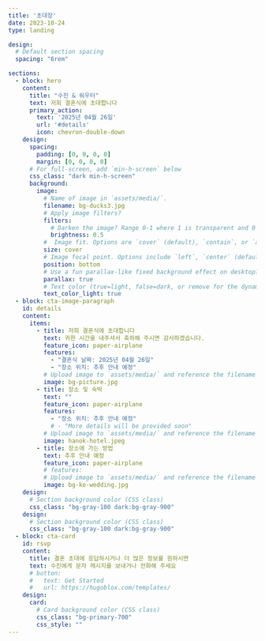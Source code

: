 ```yaml
---
title: '초대장'
date: 2023-10-24
type: landing

design:
  # Default section spacing
  spacing: "6rem"

sections:
  - block: hero
    content:
      title: "수진 & 워우터"
      text: 저희 결혼식에 초대합니다
      primary_action:
        text: '2025년 04월 26일'
        url: '#details'
        icon: chevron-double-down
    design:
      spacing:
        padding: [0, 0, 0, 0]
        margin: [0, 0, 0, 0]
      # For full-screen, add `min-h-screen` below
      css_class: "dark min-h-screen"
      background:
        image:
          # Name of image in `assets/media/`.
          filename: bg-ducks3.jpg
          # Apply image filters?
          filters:
            # Darken the image? Range 0-1 where 1 is transparent and 0 is opaque.
            brightness: 0.5
          #  Image fit. Options are `cover` (default), `contain`, or `actual` size.
          size: cover
          # Image focal point. Options include `left`, `center` (default), or `right`.
          position: bottom
          # Use a fun parallax-like fixed background effect on desktop? true/false
          parallax: true
          # Text color (true=light, false=dark, or remove for the dynamic theme color).
          text_color_light: true
  - block: cta-image-paragraph
    id: details
    content:
      items:
        - title: 저희 결혼식에 초대합니다
          text: 귀한 시간을 내주셔서 축하해 주시면 감사하겠습니다.
          feature_icon: paper-airplane
          features:
            - "결혼식 날짜: 2025년 04월 26일"
            - "장소 위치: 추후 안내 예정"
          # Upload image to `assets/media/` and reference the filename here
          image: bg-picture.jpg
        - title: 장소 및 숙박
          text: ""
          feature_icon: paper-airplane
          features:
            - "장소 위치: 추후 안내 예정"
            # - "More details will be provided soon"
          # Upload image to `assets/media/` and reference the filename here
          image: hanok-hotel.jpeg
        - title: 장소에 가는 방법
          text: 추후 안내 예정
          feature_icon: paper-airplane
          # features:
          # Upload image to `assets/media/` and reference the filename here
          image: bg-ko-wedding.jpg
    design:
      # Section background color (CSS class)
      css_class: "bg-gray-100 dark:bg-gray-900"     
    design:
      # Section background color (CSS class)
      css_class: "bg-gray-100 dark:bg-gray-900"
  - block: cta-card
    id: rsvp
    content:
      title: 결혼 초대에 응답하시거나 더 많은 정보를 원하시면
      text: 수진에게 문자 메시지를 보내거나 전화해 주세요
      # button:
      #   text: Get Started
      #   url: https://hugoblox.com/templates/
    design:
      card:
        # Card background color (CSS class)
        css_class: "bg-primary-700"
        css_style: ""
---
```

